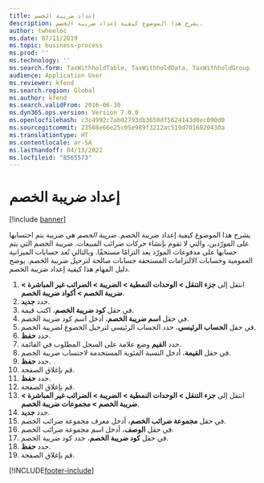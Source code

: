 ```yaml
---
title: إعداد ضريبة الخصم
description: يشرح هذا الموضوع كيفية إعداد ضريبة الخصم.
author: twheeloc
ms.date: 07/11/2019
ms.topic: business-process
ms.prod: ''
ms.technology: ''
ms.search.form: TaxWithholdTable, TaxWithholdData, TaxWithholdGroup
audience: Application User
ms.reviewer: kfend
ms.search.region: Global
ms.author: kfend
ms.search.validFrom: 2016-06-30
ms.dyn365.ops.version: Version 7.0.0
ms.openlocfilehash: c3c4992c7ab02793db3650df5624143d0ec090d0
ms.sourcegitcommit: 23588e66e25c05e989f3212ac519d7016820430a
ms.translationtype: HT
ms.contentlocale: ar-SA
ms.lasthandoff: 04/13/2022
ms.locfileid: "8565573"
---
```

# <a name="set-up-withholding-tax"></a>إعداد ضريبة الخصم

[!include [banner](../../includes/banner.md)]

يشرح هذا الموضوع كيفية إعداد ضريبة الخصم. *ضريبة الخصم* هي ضريبة يتم احتسابها على المورّدين، والتي لا تقوم بإنشاء حركات ضرائب المبيعات. ضريبة الخصم التي يتم حسابها على مدفوعات المورّد يعد التزامًا مستحقًا. وبالتالي تُعد حسابات الميزانية العمومية وحسابات الالتزامات المستحقة حسابات صالحة لترحيل ضريبة الخصم. يوضح دليل المهام هذا كيفية إعداد ضريبة الخصم.

1. انتقل إلى **جزء التنقل > الوحدات النمطية > الضريبة > الضرائب غير المباشرة > ضريبة الخصم > أكواد ضريبة الخصم**.
2. حدد **جديد**.
3. في حقل **كود ضريبة الخصم**، اكتب قيمة.
4. في حقل **اسم ضريبة الخصم**، أدخل اسم كود ضريبة الخصم.
5. في حقل **الحساب الرئيسي**، حدد الحساب الرئيسي لترحيل الخضوع لضريبة الخصم.
6. حدد **حفظ**.
7. حدد **القيم** وضع علامة على السجل المطلوب في القائمة.
8. في حقل **القيمة**، أدخل النسبة المئوية المستخدمة لاحتساب ضريبة الخصم.
9. حدد **حفظ**.
10. قم بإغلاق الصفحة.
11. حدد **حفظ**.
12. قم بإغلاق الصفحة.
13. انتقل إلى **جزء التنقل > الوحدات النمطية > الضريبة > الضرائب غير المباشرة > ضريبة الخصم > مجموعات ضريبة الخصم**.
14. حدد **جديد**.
15. في حقل **مجموعة ضرائب الخصم**، أدخل معرف مجموعة ضرائب الخصم.
16. في حقل **الوصف**، أدخل اسم مجموعة ضرائب الخصم.
17. في حقل **كود ضريبة الخصم**، حدد كود ضريبة الخصم.
18. حدد **حفظ**.
19. قم بإغلاق الصفحة.



[!INCLUDE[footer-include](../../../includes/footer-banner.md)]